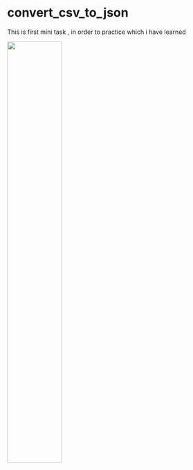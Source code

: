 # convert_csv_to_json
This is first mini task , in order to practice which i have learned


<img src="https://img-c.udemycdn.com/redactor/raw/article_lecture/2023-05-26_09-51-15-86caf821669130d1481ea3e36226349f.png" width="50%" height="50%">
